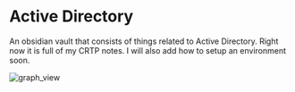 # Active Directory
An obsidian vault that consists of things related to Active Directory. Right now it is full of my CRTP notes. I will also add how to setup an environment soon.

![graph_view](https://github.com/user-attachments/assets/494f0ecd-b835-4318-9d4a-4b5f06255fbc)
